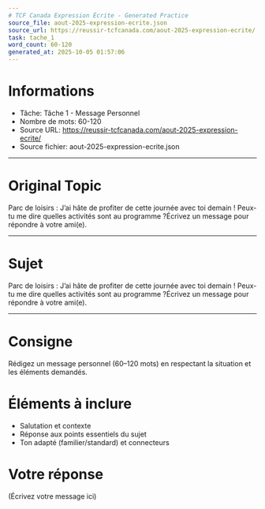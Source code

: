 ```yaml
---
# TCF Canada Expression Écrite - Generated Practice
source_file: aout-2025-expression-ecrite.json
source_url: https://reussir-tcfcanada.com/aout-2025-expression-ecrite/
task: tache_1
word_count: 60-120
generated_at: 2025-10-05 01:57:06
---
```


# Informations
- Tâche: Tâche 1 - Message Personnel
- Nombre de mots: 60-120
- Source URL: https://reussir-tcfcanada.com/aout-2025-expression-ecrite/
- Source fichier: aout-2025-expression-ecrite.json

---

# Original Topic
Parc de loisirs : J’ai hâte de profiter de cette journée avec toi demain ! Peux-tu me dire quelles activités sont au programme ?Écrivez un message pour répondre à votre ami(e).

---

# Sujet
Parc de loisirs : J’ai hâte de profiter de cette journée avec toi demain ! Peux-tu me dire quelles activités sont au programme ?Écrivez un message pour répondre à votre ami(e).

---
# Consigne
Rédigez un message personnel (60–120 mots) en respectant la situation et les éléments demandés.

# Éléments à inclure
- Salutation et contexte
- Réponse aux points essentiels du sujet
- Ton adapté (familier/standard) et connecteurs

# Votre réponse
(Écrivez votre message ici)
